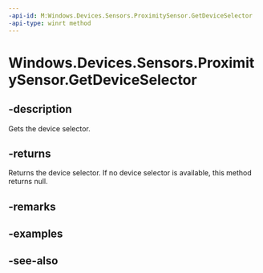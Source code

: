----api-id: M:Windows.Devices.Sensors.ProximitySensor.GetDeviceSelector
-api-type: winrt method
---<!-- Method syntaxpublic string GetDeviceSelector()--># Windows.Devices.Sensors.ProximitySensor.GetDeviceSelector## -descriptionGets the device selector.## -returnsReturns the device selector. If no device selector is available, this method returns null.## -remarks## -examples## -see-also